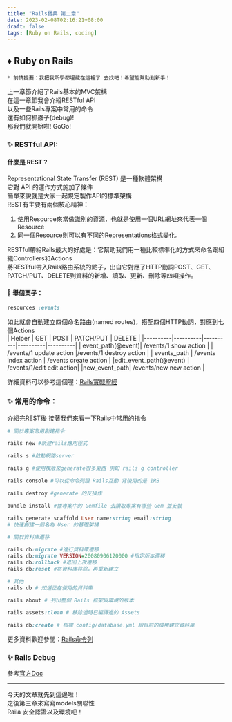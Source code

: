 ```yaml
---
title: "Rails寶典 第二章"
date: 2023-02-08T02:16:21+08:00
draft: false  
tags: [Ruby on Rails, coding]
---
```


## ♦️ Ruby on Rails   
`* 前情提要：我把我所學都埋藏在這裡了 去找吧！希望能幫助到新手！ `

上一章節介紹了Rails基本的MVC架構     
在這一章節我會介紹RESTful API     
以及一些Rails專案中常用的命令     
還有如何抓蟲子(debug)!  
那我們就開始啦! GoGo!   
### ✨ RESTful API:
#### 什麼是 REST ?
Representational State Transfer (REST) 是一種軟體架構     
它對 API 的運作方式施加了條件     
簡單來說就是大家一起規定製作API的標準架構   
REST有主要有兩個核心精神：      
1. 使用Resource來當做識別的資源，也就是使用一個URL網址來代表一個Resource      
2. 同一個Resource則可以有不同的Representations格式變化。        

RESTful帶給Rails最大的好處是：它幫助我們用一種比較標準化的方式來命名跟組織Controllers和Actions      
將RESTful帶入Rails路由系統的點子，出自它對應了HTTP動詞POST、GET、PATCH/PUT、DELETE到資料的新增、讀取、更新、刪除等四項操作。    

#### 🌰 舉個栗子：
```ruby
resources :events
``` 
如此就會自動建立四個命名路由(named routes)，搭配四個HTTP動詞，對應到七個Actions       
| Helper | GET | POST | PATCH/PUT | DELETE | 
|----------|----------|----------|----------|----------|
| event_path(@event)| /events/1   show action |    | /events/1  update action |/events/1 destroy action |
| events_path | /events index action |  /events create action |
|edit_event_path(@event) | /events/1/edit edit action|
|new_event_path|	/events/new new action |

詳細資料可以參考這個喔：[Rails實戰聖經](https://ihower.tw/rails/restful.html)

### ✨ 常用的命令：
介紹完REST後 接著我們來看一下Rails中常用的指令 
     
```ruby
# 關於專案常用創建指令

rails new #新建rails應用程式

rails s #啟動網路server

rails g #使用模版來generate很多東西 例如 rails g controller

rails console #可以從命令列跟 Rails互動 背後用的是 IRB

rails destroy #generate 的反操作

bundle install #據專案中的 Gemfile 去讀取專案有哪些 Gem 並安裝

rails generate scaffold User name:string email:string
# 快速創建一個名為 User 的基礎架構
```
```ruby
# 關於資料庫遷移 

rails db:migrate #進行資料庫遷移
rails db:migrate VERSION=20080906120000 #指定版本遷移
rails db:rollback #退回上次遷移
rails db:reset #將資料庫移除，再重新建立
```

```ruby
# 其他
rails db # 知道正在使用的資料庫

rails about # 列出整個 Rails 框架與環境的版本

rails assets:clean # 移除過時已編譯過的 Assets

rails db:create # 根據 config/database.yml 給目前的環境建立資料庫
```
更多資料歡迎參閱：[Rails命令列](https://rails.ruby.tw/command_line.html)
### ✨ Rails Debug
參考[官方Doc](https://rails.ruby.tw/debugging_rails_applications.html)

-------       

今天的文章就先到這邊啦！      
之後第三章來寫寫models關聯性  
Raila 安全認證以及環境吧！

